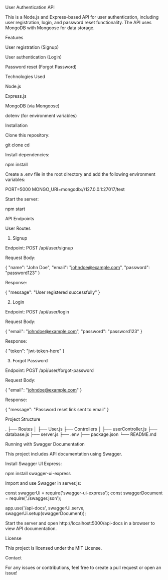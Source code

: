 User Authentication API

This is a Node.js and Express-based API for user authentication, including user registration, login, and password reset functionality. The API uses MongoDB with Mongoose for data storage.

Features

User registration (Signup)

User authentication (Login)

Password reset (Forgot Password)

Technologies Used

Node.js

Express.js

MongoDB (via Mongoose)

dotenv (for environment variables)

Installation

Clone this repository:

git clone <repository-url>
cd <project-folder>

Install dependencies:

npm install

Create a .env file in the root directory and add the following environment variables:

PORT=5000
MONGO_URI=mongodb://127.0.0.1:27017/test

Start the server:

npm start

API Endpoints

User Routes

1. Signup

Endpoint: POST /api/user/signup

Request Body:

{
  "name": "John Doe",
  "email": "johndoe@example.com",
  "password": "password123"
}

Response:

{
  "message": "User registered successfully"
}

2. Login

Endpoint: POST /api/user/login

Request Body:

{
  "email": "johndoe@example.com",
  "password": "password123"
}

Response:

{
  "token": "jwt-token-here"
}

3. Forgot Password

Endpoint: POST /api/user/forgot-password

Request Body:

{
  "email": "johndoe@example.com"
}

Response:

{
  "message": "Password reset link sent to email"
}

Project Structure

.
├── Routes
│   ├── User.js
├── Controllers
│   ├── userController.js
├── database.js
├── server.js
├── .env
├── package.json
└── README.md

Running with Swagger Documentation

This project includes API documentation using Swagger.

Install Swagger UI Express:

npm install swagger-ui-express

Import and use Swagger in server.js:

const swaggerUi = require('swagger-ui-express');
const swaggerDocument = require('./swagger.json');

app.use('/api-docs', swaggerUi.serve, swaggerUi.setup(swaggerDocument));

Start the server and open http://localhost:5000/api-docs in a browser to view API documentation.

License

This project is licensed under the MIT License.

Contact

For any issues or contributions, feel free to create a pull request or open an issue!

